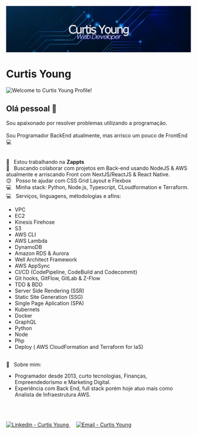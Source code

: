 <img width="auto" src="https://github.com/CurtisYoung/CurtisYoung/blob/master/banner.png">

# Curtis Young
<img src="https://img.shields.io/static/v1?label=Welcome.to&message=Curtis_Young_Profile!&color=7159c1&labelColor=000000" alt="Welcome to Curtis Young Profile!" />

## Olá pessoal 👋
Sou apaixonado por resolver problemas utilizando a programação.<br/> <br/> 
Sou Programador BackEnd atualmente, mas arrisco um pouco de FrontEnd :computer:<br/> <br/> 

 :rocket:  &nbsp; Estou trabalhando na **Zappts**
 <br/> :purple_heart: &nbsp; Buscando colaborar com projetos em Back-end usando NodeJS & AWS atualmente e arriscando Front com NextJS/ReactJS & React Native.
 <br/> :blush: &nbsp; Posso te ajudar com CSS Grid Layout e Flexbox
 <br/> :computer: &nbsp; Minha stack: Python, Node.js, Typescript, CLoudformation e Terraform.
 <br/> :computer: &nbsp; Serviços, linguagens, métodologias e afins:
  <ul>
    <li>VPC</li>
    <li>EC2</li>
    <li>Kinesis Firehose</li>
    <li>S3</li>
    <li>AWS CLI</li>
    <li>AWS Lambda</li>
    <li>DynamoDB</li>
    <li>Amazon RDS & Aurora</li>
    <li>Well Architect Framework</li>
    <li>AWS AppSync</li>
    <li>CI/CD (CodePipeline, CodeBuild and Codecommit)</li>
    <li>Git hooks, GitFlow, GitLab & Z-Flow</li>
    <li>TDD & BDD</li>
    <li>Server Side Rendering (SSR)</li>
    <li>Static Site Generation (SSG)</li>
    <li>Single Page Aplication (SPA) </li>
    <li>Kubernets</li>
    <li>Docker</li>
    <li>GraphQL</li>
    <li>Python</li>
    <li>Node</li>
    <li>Php</li>
    <li>Deploy ( AWS CloudFormation and Terraform for IaS)</li>
    </ul>
 
 <br/> 💬  &nbsp; Sobre mim:
  - Programador desde 2013, curto tecnologias, Finanças, Empreendedorismo e Marketing Digital.
  - Experiência com Back End, full stack porém hoje atuo mais como Analista de Infraestrutura AWS.
 <br/>
  <br/>
   <br/>
 <a href="https://www.linkedin.com/in/ycurtis/" target="_blank" >
  <img alt="Linkedin - Curtis Young" src="https://img.shields.io/badge/Linkedin--%23F8952D?style=social&logo=linkedin">
</a>&nbsp;&nbsp;&nbsp;
<a href="mailto:curtisyg@gmail.com" target="_blank" >
  <img alt="Email - Curtis Young" src="https://img.shields.io/badge/Email--%23F8952D?style=social&logo=gmail">
</a> 

